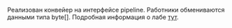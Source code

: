 Реализован конвейер на интерфейсе pipeline. Работники обмениваются данными типа byte[].
Подробная информация о лабе [тут](https://github.com/winter-yuki/spbstu-amd-java/blob/master/LAB2.md).
